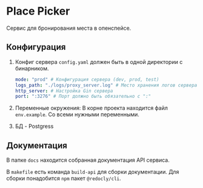 # Place Picker

Сервис для бронирования места в опенспейсе.

## Конфигурация

1. Конфиг сервера `config.yaml` должен быть в одной директории с бинарником.

   ```yaml
   mode: "prod" # Конфигурация сервера (dev, prod, test)
   logs_path: "./logs/proxy_server.log" # Место хранения логов сервера
   http_server: # Настройка Gin сервера
   port: ":3276" # Порт должно быть обязательно с ":"
   ```

2. Переменные окружения:
   В корне проекта находится файл `env.example`. Со всеми нужными переменными.

3. БД - Postgress

## Документация

В папке `docs` находится собранная документация API сервиса.

В `makefile` есть команда `build-api` для сборки документации. Для сборки понадобится `npm` пакет `@redocly/cli`.
